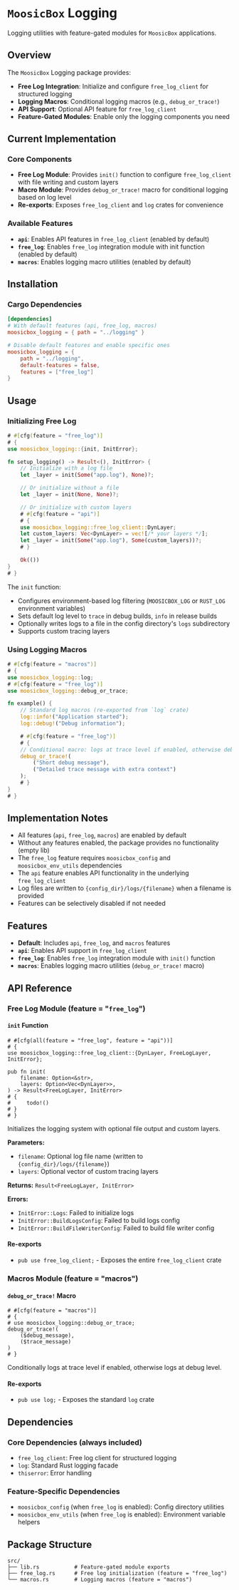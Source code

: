 # `MoosicBox` Logging

Logging utilities with feature-gated modules for `MoosicBox` applications.

## Overview

The `MoosicBox` Logging package provides:

- **Free Log Integration**: Initialize and configure `free_log_client` for structured logging
- **Logging Macros**: Conditional logging macros (e.g., `debug_or_trace!`)
- **API Support**: Optional API feature for `free_log_client`
- **Feature-Gated Modules**: Enable only the logging components you need

## Current Implementation

### Core Components

- **Free Log Module**: Provides `init()` function to configure `free_log_client` with file writing and custom layers
- **Macro Module**: Provides `debug_or_trace!` macro for conditional logging based on log level
- **Re-exports**: Exposes `free_log_client` and `log` crates for convenience

### Available Features

- **`api`**: Enables API features in `free_log_client` (enabled by default)
- **`free_log`**: Enables `free_log` integration module with init function (enabled by default)
- **`macros`**: Enables logging macro utilities (enabled by default)

## Installation

### Cargo Dependencies

```toml
[dependencies]
# With default features (api, free_log, macros)
moosicbox_logging = { path = "../logging" }

# Disable default features and enable specific ones
moosicbox_logging = {
    path = "../logging",
    default-features = false,
    features = ["free_log"]
}
```

## Usage

### Initializing Free Log

```rust
# #[cfg(feature = "free_log")]
# {
use moosicbox_logging::{init, InitError};

fn setup_logging() -> Result<(), InitError> {
    // Initialize with a log file
    let _layer = init(Some("app.log"), None)?;

    // Or initialize without a file
    let _layer = init(None, None)?;

    // Or initialize with custom layers
    # #[cfg(feature = "api")]
    # {
    use moosicbox_logging::free_log_client::DynLayer;
    let custom_layers: Vec<DynLayer> = vec![/* your layers */];
    let _layer = init(Some("app.log"), Some(custom_layers))?;
    # }

    Ok(())
}
# }
```

The `init` function:

- Configures environment-based log filtering (`MOOSICBOX_LOG` or `RUST_LOG` environment variables)
- Sets default log level to `trace` in debug builds, `info` in release builds
- Optionally writes logs to a file in the config directory's `logs` subdirectory
- Supports custom tracing layers

### Using Logging Macros

```rust
# #[cfg(feature = "macros")]
# {
use moosicbox_logging::log;
# #[cfg(feature = "free_log")]
use moosicbox_logging::debug_or_trace;

fn example() {
    // Standard log macros (re-exported from `log` crate)
    log::info!("Application started");
    log::debug!("Debug information");

    # #[cfg(feature = "free_log")]
    # {
    // Conditional macro: logs at trace level if enabled, otherwise debug
    debug_or_trace!(
        ("Short debug message"),
        ("Detailed trace message with extra context")
    );
    # }
}
# }
```

## Implementation Notes

- All features (`api`, `free_log`, `macros`) are enabled by default
- Without any features enabled, the package provides no functionality (empty lib)
- The `free_log` feature requires `moosicbox_config` and `moosicbox_env_utils` dependencies
- The `api` feature enables API functionality in the underlying `free_log_client`
- Log files are written to `{config_dir}/logs/{filename}` when a filename is provided
- Features can be selectively disabled if not needed

## Features

- **Default**: Includes `api`, `free_log`, and `macros` features
- **`api`**: Enables API support in `free_log_client`
- **`free_log`**: Enables `free_log` integration module with `init()` function
- **`macros`**: Enables logging macro utilities (`debug_or_trace!` macro)

## API Reference

### Free Log Module (feature = "`free_log`")

#### `init` Function

```rust,no_run
# #[cfg(all(feature = "free_log", feature = "api"))]
# {
use moosicbox_logging::free_log_client::{DynLayer, FreeLogLayer, InitError};

pub fn init(
    filename: Option<&str>,
    layers: Option<Vec<DynLayer>>,
) -> Result<FreeLogLayer, InitError>
# {
#     todo!()
# }
# }
```

Initializes the logging system with optional file output and custom layers.

**Parameters:**

- `filename`: Optional log file name (written to `{config_dir}/logs/{filename}`)
- `layers`: Optional vector of custom tracing layers

**Returns:** `Result<FreeLogLayer, InitError>`

**Errors:**

- `InitError::Logs`: Failed to initialize logs
- `InitError::BuildLogsConfig`: Failed to build logs config
- `InitError::BuildFileWriterConfig`: Failed to build file writer config

#### Re-exports

- `pub use free_log_client;` - Exposes the entire `free_log_client` crate

### Macros Module (feature = "macros")

#### `debug_or_trace!` Macro

```rust,no_run
# #[cfg(feature = "macros")]
# {
# use moosicbox_logging::debug_or_trace;
debug_or_trace!(
    ($debug_message),
    ($trace_message)
)
# }
```

Conditionally logs at trace level if enabled, otherwise logs at debug level.

#### Re-exports

- `pub use log;` - Exposes the standard `log` crate

## Dependencies

### Core Dependencies (always included)

- `free_log_client`: Free log client for structured logging
- `log`: Standard Rust logging facade
- `thiserror`: Error handling

### Feature-Specific Dependencies

- `moosicbox_config` (when `free_log` is enabled): Config directory utilities
- `moosicbox_env_utils` (when `free_log` is enabled): Environment variable helpers

## Package Structure

```text
src/
├── lib.rs           # Feature-gated module exports
├── free_log.rs      # Free log initialization (feature = "free_log")
└── macros.rs        # Logging macros (feature = "macros")
```
